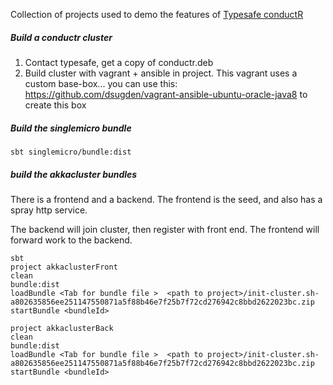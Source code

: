 Collection of projects used to demo the features of [Typesafe conductR](http://typesafe.com/products/conductr)


##### Build a conductr cluster 

1. Contact typesafe, get a copy of conductr.deb
2. Build cluster with vagrant + ansible in project.  This vagrant uses a custom base-box... you can use this: https://github.com/dsugden/vagrant-ansible-ubuntu-oracle-java8 to create this box





##### Build the **singlemicro** bundle


    sbt singlemicro/bundle:dist


##### build the akkacluster bundles

There is a frontend and a backend. The frontend is the seed, and also has a spray http service.

The backend will join cluster, then register with front end. The frontend will forward work to the backend.


    sbt
    project akkaclusterFront
    clean
    bundle:dist
    loadBundle <Tab for bundle file >  <path to project>/init-cluster.sh-a802635856ee251147550871a5f88b46e7f25b7f72cd276942c8bbd2622023bc.zip
    startBundle <bundleId>

    project akkaclusterBack
    clean
    bundle:dist
    loadBundle <Tab for bundle file >  <path to project>/init-cluster.sh-a802635856ee251147550871a5f88b46e7f25b7f72cd276942c8bbd2622023bc.zip
    startBundle <bundleId>

